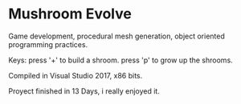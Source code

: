 # Mushroom Evolve
Game development, procedural mesh generation, object oriented programming practices.

Keys: 
press '+' to build a shroom.
press 'p' to grow up the shrooms.

Compiled in Visual Studio 2017, x86 bits.

Proyect finished in 13 Days, i really enjoyed it.

